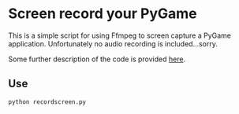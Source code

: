 # Screen record your PyGame

This is a simple script for using Ffmpeg to screen capture
a PyGame application. Unfortunately no audio recording is
included...sorry.

Some further description of the code is provided
[here](http://smh.pythonanywhere.com/2016/05/12/screen-capture-pygame-application/).

## Use

    python recordscreen.py